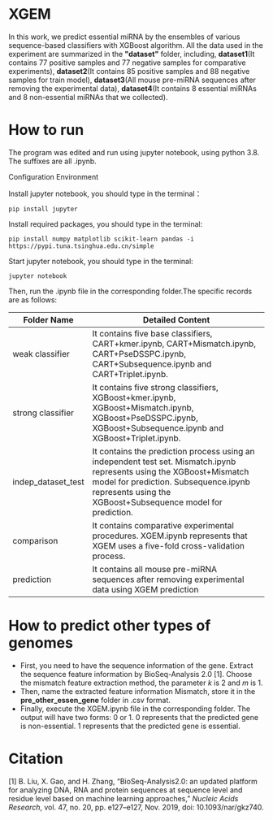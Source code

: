 # XGEM

In this work, we predict essential miRNA by the ensembles of various sequence-based classifiers with XGBoost algorithm. All the data used in the experiment are summarized in the **"dataset"** folder, including,  **dataset1**(It contains 77 positive samples and 77 negative samples for comparative experiments), **dataset2**(It contains 85 positive samples and 88 negative samples for train model), **dataset3**(All mouse pre-miRNA sequences after removing the experimental data), **dataset4**(It contains 8 essential miRNAs and 8 non-essential miRNAs that we collected).

# How to run

The program was edited and run using jupyter notebook, using python 3.8. The suffixes are all .ipynb.

Configuration Environment

Install jupyter notebook, you should type in the terminal：

`pip install jupyter`

Install required packages, you should type in the terminal:

`pip install numpy matplotlib scikit-learn pandas -i https://pypi.tuna.tsinghua.edu.cn/simple`

Start jupyter notebook, you should type in the terminal:

`jupyter notebook`

Then, run  the  .ipynb file in the corresponding folder.The specific records are as follows:

   | Folder Name        | Detailed Content                                             |
   | ------------------ | ------------------------------------------------------------ |
   | weak classifier    | It contains five base classifiers, CART+kmer.ipynb, CART+Mismatch.ipynb, CART+PseDSSPC.ipynb, CART+Subsequence.ipynb and CART+Triplet.ipynb. |
   | strong classifier  | It contains five strong classifiers, XGBoost+kmer.ipynb, XGBoost+Mismatch.ipynb, XGBoost+PseDSSPC.ipynb, XGBoost+Subsequence.ipynb and XGBoost+Triplet.ipynb. |
   | indep_dataset_test | It contains the prediction process using an independent test set. Mismatch.ipynb represents using the XGBoost+Mismatch model for prediction. Subsequence.ipynb represents using the XGBoost+Subsequence model for prediction. |
   | comparison         | It contains comparative experimental procedures. XGEM.ipynb represents that XGEM uses a five-fold cross-validation process. |
   | prediction         | It contains all mouse pre-miRNA sequences after removing experimental data using XGEM prediction |                   

# How to predict other types of genomes

- First, you need to have the sequence information of the gene. Extract the sequence feature information by BioSeq-Analysis 2.0 [1]. Choose the mismatch feature extraction method, the parameter *k* is 2 and *m* is 1. 
- Then, name the extracted feature information Mismatch, store it in the **pre_other_essen_gene** folder in .csv format.
- Finally, execute the XGEM.ipynb file in the corresponding folder. The output will have two forms: 0 or 1. 0 represents that the predicted gene is non-essential. 1 represents that the predicted gene is essential.

# Citation

[1]  B. Liu, X. Gao, and H. Zhang, “BioSeq-Analysis2.0: an updated platform for analyzing DNA, RNA and protein sequences at sequence level and residue level based on machine learning approaches,” *Nucleic Acids Research*, vol. 47, no. 20, pp. e127–e127, Nov. 2019, doi: 10.1093/nar/gkz740.

 





